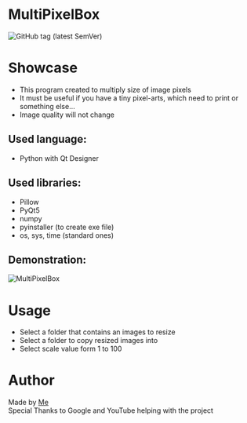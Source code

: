 # MultiPixelBox
![GitHub tag (latest SemVer)](https://img.shields.io/github/v/tag/Tooloom/MultiPixelBox?color=%252300b359%26&label=version&style=flat-square)

# Showcase
- This program created to multiply size of image pixels
- It must be useful if you have a tiny pixel-arts, which need to print or something else...
- Image quality will not change

## Used language:
- Python with Qt Designer
## Used libraries:
- Pillow
- PyQt5
- numpy
- pyinstaller (to create exe file)
- os, sys, time (standard ones)

## Demonstration:
![MultiPixelBox](https://user-images.githubusercontent.com/57460354/126865817-4c5c3f07-1ee6-447f-a498-d85d98732451.gif)
# Usage
- Select a folder that contains an images to resize
- Select a folder to copy resized images into
- Select scale value form 1 to 100

# Author
Made by [Me](https://github.com/Tooloom)<br>
Special Thanks to Google and YouTube helping with the project
